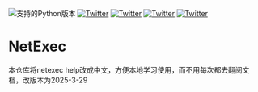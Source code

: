 ![支持的Python版本](https://img.shields.io/badge/python-3.10+-blue.svg)
[![Twitter](https://img.shields.io/twitter/follow/al3xn3ff?label=al3x_n3ff&style=social)](https://twitter.com/intent/follow?screen_name=al3x_n3ff)
[![Twitter](https://img.shields.io/twitter/follow/_zblurx?label=_zblurx&style=social)](https://twitter.com/intent/follow?screen_name=_zblurx)
[![Twitter](https://img.shields.io/twitter/follow/MJHallenbeck?label=MJHallenbeck&style=social)](https://twitter.com/intent/follow?screen_name=MJHallenbeck)
[![Twitter](https://img.shields.io/twitter/follow/mpgn_x64?label=mpgn_x64&style=social)](https://twitter.com/intent/follow?screen_name=mpgn_x64)


# NetExec

本仓库将netexec help改成中文，方便本地学习使用，而不用每次都去翻阅文档，改版本为2025-3-29